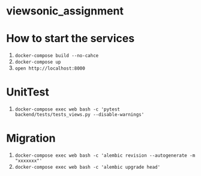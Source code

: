 # viewsonic_assignment
# How to start the services
1. `docker-compose build --no-cahce`
2. `docker-compose up`
3. `open http://localhost:8000`

# UnitTest
1. `docker-compose exec web bash -c 'pytest backend/tests/tests_views.py --disable-warnings'`

# Migration
1. `docker-compose exec web bash -c 'alembic revision --autogenerate -m "xxxxxxx"'`
2. `docker-compose exec web bash -c 'alembic upgrade head'`
